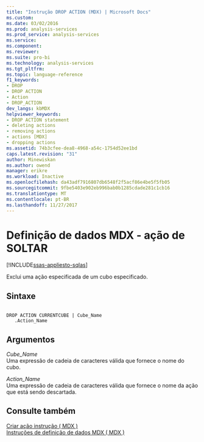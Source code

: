 ```yaml
---
title: "Instrução DROP ACTION (MDX) | Microsoft Docs"
ms.custom: 
ms.date: 03/02/2016
ms.prod: analysis-services
ms.prod_service: analysis-services
ms.service: 
ms.component: 
ms.reviewer: 
ms.suite: pro-bi
ms.technology: analysis-services
ms.tgt_pltfrm: 
ms.topic: language-reference
f1_keywords:
- DROP
- DROP ACTION
- Action
- DROP_ACTION
dev_langs: kbMDX
helpviewer_keywords:
- DROP ACTION statement
- deleting actions
- removing actions
- actions [MDX]
- dropping actions
ms.assetid: 74b3cfee-dea8-4968-a54c-1754d52ee1bd
caps.latest.revision: "31"
author: Minewiskan
ms.author: owend
manager: erikre
ms.workload: Inactive
ms.openlocfilehash: da43adf7916807db6548f2f5acf86e4be5f5fb05
ms.sourcegitcommit: 9fbe5403e902eb996bab0b1285cdade281c1cb16
ms.translationtype: MT
ms.contentlocale: pt-BR
ms.lasthandoff: 11/27/2017
---
```

# <a name="mdx-data-definition---drop-action"></a>Definição de dados MDX - ação de SOLTAR
[!INCLUDE[ssas-appliesto-sqlas](../includes/ssas-appliesto-sqlas.md)]

  Exclui uma ação especificada de um cubo especificado.  
  
## <a name="syntax"></a>Sintaxe  
  
```  
  
DROP ACTION CURRENTCUBE | Cube_Name  
   .Action_Name   
```  
  
## <a name="arguments"></a>Argumentos  
 *Cube_Name*  
 Uma expressão de cadeia de caracteres válida que fornece o nome do cubo.  
  
 *Action_Name*  
 Uma expressão de cadeia de caracteres válida que fornece o nome da ação que está sendo descartada.  
  
## <a name="see-also"></a>Consulte também  
 [Criar ação instrução &#40; MDX &#41;](../mdx/mdx-data-definition-create-action.md)   
 [Instruções de definição de dados MDX &#40; MDX &#41;](../mdx/mdx-data-definition-statements-mdx.md)  
  
  
